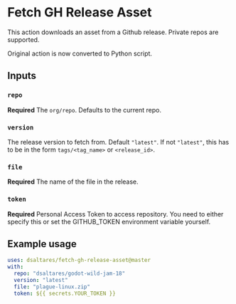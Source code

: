 # Fetch GH Release Asset

This action downloads an asset from a Github release. Private repos are supported.

Original action is now converted to Python script.

## Inputs

### `repo`

**Required** The `org/repo`. Defaults to the current repo.

### `version`

The release version to fetch from. Default `"latest"`. If not `"latest"`, this has to be in the form `tags/<tag_name>` or `<release_id>`.

### `file`

**Required** The name of the file in the release.

### `token`
**Required** Personal Access Token to access repository. You need to either specify this or set the GITHUB_TOKEN environment variable yourself.

## Example usage

```yaml
uses: dsaltares/fetch-gh-release-asset@master
with:
  repo: "dsaltares/godot-wild-jam-18"
  version: "latest"
  file: "plague-linux.zip"
  token: ${{ secrets.YOUR_TOKEN }}
```
